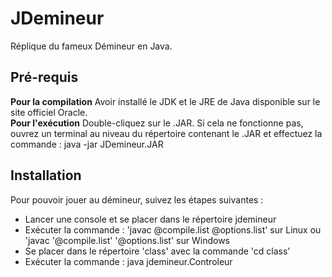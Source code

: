 # JDemineur
Réplique du fameux Démineur en Java.

## Pré-requis
**Pour la compilation** Avoir installé le JDK et le JRE de Java disponible sur le site officiel Oracle.  
**Pour l'exécution** Double-cliquez sur le .JAR. Si cela ne fonctionne pas, ouvrez un terminal au niveau du répertoire contenant le .JAR et effectuez la commande : java -jar JDemineur.JAR

## Installation
Pour pouvoir jouer au démineur, suivez les étapes suivantes :
- Lancer une console et se placer dans le répertoire jdemineur
- Exécuter la commande : 'javac @compile.list @options.list' sur Linux ou 'javac '@compile.list' '@options.list' sur Windows
- Se placer dans le répertoire 'class' avec la commande 'cd class'
- Exécuter la commande : java jdemineur.Controleur
